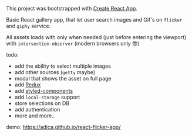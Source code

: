 This project was bootstrapped with [Create React App](https://github.com/facebook/create-react-app).

Basic React gallery app, that let user search images and Gif's on `flicker` and `giphy` service.

All assets loads with only when needed (just before entering the viewport) with `intersection-observer` (modern browsers only 😎)


todo:
* add the ability to select multiple images
* add other sources (`getty` maybe)
* modal that shows the asset on full page
* add [Redux](https://redux.js.org/)
* add [styled-components](https://styled-components.com)
* add `local-storage` support
* store selections on DB
* add authentication
* more and more..


demo:
https://adica.github.io/react-flicker-app/
